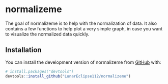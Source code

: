 
<!-- README.md is generated from README.Rmd. Please edit that file -->

# normalizeme

<!-- badges: start -->
<!-- badges: end -->

The goal of normalizeme is to help with the normalization of data. It
also contains a few functions to help plot a very simple graph, in case
you want to visualize the normalized data quickly.

## Installation

You can install the development version of normalizeme from
[GitHub](https://github.com/) with:

``` r
# install.packages("devtools")
devtools::install_github("LunarEclipse112/normalizeme")
```
